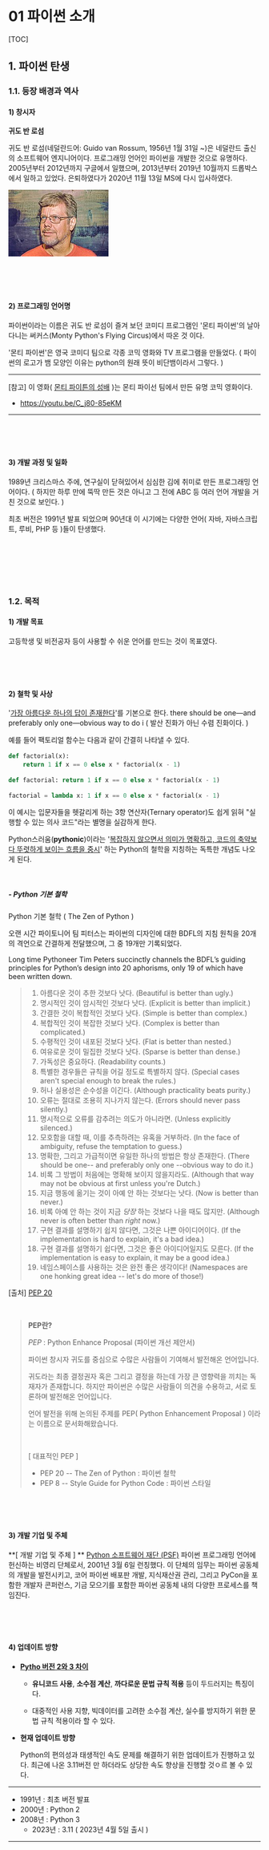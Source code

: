 # 01 파이썬 소개

[TOC]





## 1. 파이썬 탄생

### 1.1. 등장 배경과 역사

#### 1) 창시자

**귀도 반 로섬**

귀도 반 로섬(네덜란드어: Guido van Rossum, 1956년 1월 31일 ~)은 네덜란드 출신의 소프트웨어 엔지니어이다. 프로그래밍 언어인 파이썬을 개발한 것으로 유명하다. 2005년부터 2012년까지 구글에서 일했으며, 2013년부터 2019년 10월까지 드롭박스에서 일하고 있었다. 은퇴하였다가 2020년 11월 13일 MS에 다시 입사하였다.

![img](./assets/200px-Guido-portrait-2014-drc.jpg)

<br>

<br>

<br>

#### 2) 프로그래밍 언어명

파이썬이라는 이름은 귀도 반 로섬이 즐겨 보던 코미디 프로그램인 '몬티 파이썬'의 날아다니는 써커스(Monty Python's Flying Circus)에서 따온 것 이다.

'몬티 파이썬'은 영국 코미디 팀으로 각종 코믹 영화와 TV 프로그램을 만들었다. 
( 파이썬의 로고가 뱀 모양인 이유는 python의 원래 뜻이 비단뱀이라서 그렇다. )

---

[참고] 이 영화( [몬티 파이튼의 성배](https://namu.wiki/w/%EB%AA%AC%ED%8B%B0%20%ED%8C%8C%EC%9D%B4%ED%8A%BC%EC%9D%98%20%EC%84%B1%EB%B0%B0) )는 몬티 파이선 팀에서 만든 유명 코믹 영화이다. 

* https://youtu.be/C_j80-85eKM

---

<br>

<br>

<br>

#### 3) **개발 과정 및 일화**

1989년 크리스마스 주에, 연구실이 닫혀있어서 심심한 김에 취미로 만든 프로그래밍 언어이다. 
( 하지만 하루 만에 뚝딱 만든 것은 아니고 그 전에 ABC 등 여러 언어 개발을 거친 것으로 보인다. )

최초 버전은 1991년 발표 되었으며 90년대 이 시기에는 다양한 언어( 자바, 자바스크립트, 루비, PHP 등 )들이 탄생했다.


<br>

<br>

<br>

<br>

<br>

### 1.2. 목적

#### 1) 개발 목표  

고등학생 및 비전공자 등이 사용할 수 쉬운 언어를 만드는 것이 목표였다. 

<br>

<br>

<br>

#### 2) 철학 및 사상

'<u>가장 아름다운 하나의 답이 존재한다</u>'를 기본으로 한다.
there should be one—and preferably only one—obvious way to do i
( 발산 진화가 아닌 수렴 진화이다. )

예를 들어 팩토리얼 함수는 다음과 같이 간결히 나타낼 수 있다. 

```python
def factorial(x):
    return 1 if x == 0 else x * factorial(x - 1)
```

```python
def factorial: return 1 if x == 0 else x * factorial(x - 1)
```

```python
factorial = lambda x: 1 if x == 0 else x * factorial(x - 1)
```

이 예시는 입문자들을 헷갈리게 하는 3항 연산자(Ternary operator)도 쉽게 읽혀 "실행할 수 있는 의사 코드"라는 별명을 실감하게 한다.

Python스러움(**pythonic**)이라는 '<u>복잡하지 않으면서 의미가 명확하고, 코드의 축약보다 뚜렷하게 보이는 흐름을 중시</u>' 하는 Python의 철학을 지칭하는 독특한 개념도 나오게 된다.

<br>

##### - Python 기본 철학

Python 기본 철학 ( The Zen of Python )

오랜 시간 파이토니어 팀 피터스는 파이썬의 디자인에 대한 BDFL의 지침 원칙을 20개의 격언으로 간결하게 전달했으며, 그 중 19개만 기록되었다.

Long time Pythoneer Tim Peters succinctly channels the BDFL’s guiding principles for Python’s design into 20 aphorisms, only 19 of which have been written down.

> 1. 아름다운 것이 추한 것보다 낫다. (Beautiful is better than ugly.)
> 2. 명시적인 것이 암시적인 것보다 낫다. (Explicit is better than implicit.)
> 3. 간결한 것이 복합적인 것보다 낫다. (Simple is better than complex.)
> 4. 복합적인 것이 복잡한 것보다 낫다. (Complex is better than complicated.)
> 5. 수평적인 것이 내포된 것보다 낫다. (Flat is better than nested.)
> 6. 여유로운 것이 밀집한 것보다 낫다. (Sparse is better than dense.)
> 7. 가독성은 중요하다. (Readability counts.)
> 8. 특별한 경우들은 규칙을 어길 정도로 특별하지 않다. (Special cases aren't special enough to break the rules.)
> 9. 허나 실용성은 순수성을 이긴다. (Although practicality beats purity.)
> 10. 오류는 절대로 조용히 지나가지 않는다. (Errors should never pass silently.)
> 11. 명시적으로 오류를 감추려는 의도가 아니라면. (Unless explicitly silenced.)
> 12. 모호함을 대할 때, 이를 추측하려는 유혹을 거부하라. (In the face of ambiguity, refuse the temptation to guess.)
> 13. 명확한, 그리고 가급적이면 유일한 하나의 방법은 항상 존재한다. (There should be one-- and preferably only one --obvious way to do it.)
> 14. 비록 그 방법이 처음에는 명확해 보이지 않을지라도. (Although that way may not be obvious at first unless you're Dutch.)
> 15. 지금 행동에 옮기는 것이 아예 안 하는 것보다는 낫다. (Now is better than never.)
> 16. 비록 아예 안 하는 것이 지금 *당장* 하는 것보다 나을 때도 많지만. (Although never is often better than *right* now.)
> 17. 구현 결과를 설명하기 쉽지 않다면, 그것은 나쁜 아이디어이다. (If the implementation is hard to explain, it's a bad idea.)
> 18. 구현 결과를 설명하기 쉽다면, 그것은 좋은 아이디어일지도 모른다. (If the implementation is easy to explain, it may be a good idea.)
> 19. 네임스페이스를 사용하는 것은 완전 좋은 생각이다! (Namespaces are one honking great idea -- let's do more of those!)

[출처] [PEP 20](https://www.python.org/dev/peps/pep-0020/)

<br>

> **PEP란?**
>
> *PEP* : Python Enhance Proposal (파이썬 개선 제안서) 
>
> 파이썬 창시자 귀도를 중심으로 수많은 사람들이 기여해서 발전해온 언어입니다.
>
> 귀도라는 최종 결정권자 혹은 그리고 결정을 하는데 가장 큰 영향력을 끼치는 독재자가 존재합니다.
> 하지만 파이썬은 수많은 사람들이 의견을 수용하고, 서로 토론하며 발전해온 언어입니다.
>
> 언어 발전을 위해 논의된 주제를 PEP( Python Enhancement Proposal ) 이라는 이름으로 문서화해왔습니다.
>
> <br>
>
> [ 대표적인 PEP ]
>
> * PEP 20 -- The Zen of Python : 파이썬 철학
> * PEP 8 -- Style Guide for Python Code : 파이썬 스타일

<br>

<br>

<br>

#### 3) 개발 기업 및 주체

**[ 개발 기업 및 주체 ] ** [Python 소프트웨어 재단 (PSF)](https://www.python.org/)
파이썬 프로그래밍 언어에 헌신하는 비영리 단체로서, 2001년 3월 6일 런칭했다. 이 단체의 임무는 파이썬 공동체의 개발을 발전시키고, 코어 파이썬 배포판 개발, 지식재산권 관리, 그리고 PyCon을 포함한 개발자 콘퍼런스, 기금 모으기를 포함한 파이썬 공동체 내의 다양한 프로세스를 책임진다.

<br>

<br>

<br>

#### 4) 업데이트 방향 

* **[Pytho 버전 2와 3 차이](https://zetawiki.com/wiki/Python_%EB%B2%84%EC%A0%84_2%EC%99%80_3_%EC%B0%A8%EC%9D%B4)**

  - **유니코드 사용**, **소수점 계산**, **까다로운 문법 규칙 적용** 등이 두드러지는 특징이다.

  - 대중적인 사용 지향, 빅데이터를 고려한 소수점 계산, 실수를 방지하기 위한 문법 규칙 적용이라 할 수 있다.

* **현재 업데이트 방향**

  Python의 편의성과 태생적인 속도 문제를 해결하기 위한 업데이트가 진행하고 있다.
  최근에 나온 3.11버전 만 하더라도 상당한 속도 향상을 진행할 것ㅇ르 볼 수 있다. 

---

* 1991년 : 최초 버전 발표
* 2000년 : Python 2
* 2008년 : Python 3
  * 2023년 : 3.11 ( 2023년 4월 5일 출시 )


---

<br>

<br>

<br>

<br>

<br>

